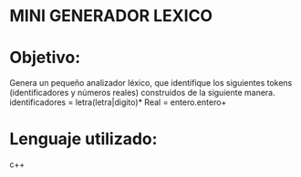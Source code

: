 # MINI GENERADOR LEXICO
# Objetivo:
Genera un pequeño analizador léxico, que identifique los siguientes tokens (identificadores y números reales) construidos de la siguiente manera.
identificadores = letra(letra|digito)*
Real = entero.entero+
# Lenguaje utilizado:
c++
